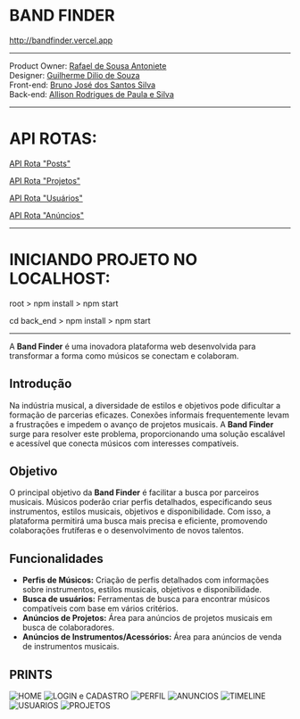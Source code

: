 #  BAND FINDER  #

http://bandfinder.vercel.app

----------------------------------------------------------------------------------------

Product Owner: [Rafael de Sousa Antoniete](https://github.com/RafaelAntoniete)  
Designer: [Guilherme Dilio de Souza](https://github.com/guuisouza)  
Front-end: [Bruno José dos Santos Silva](https://github.com/BrunoJose-dev)  
Back-end: [Allison Rodrigues de Paula e Silva](https://github.com/allisonrps)

----------------------------------------------------------------------------------------

# API ROTAS:

[API Rota "Posts"](https://bandfinder-backend.vercel.app/posts)

[API Rota "Projetos"](https://bandfinder-backend.vercel.app/projetos)

[API Rota "Usuários"](https://bandfinder-backend.vercel.app/usuários)

[API Rota "Anúncios"](https://bandfinder-backend.vercel.app/anuncios)

--------------------------------------------------------------------------------------------------------------------------

# INICIANDO PROJETO NO LOCALHOST:

root > npm install > npm start

cd back_end > npm install > npm start

--------------------------------------------------------------------------------------------------------------------------

A **Band Finder** é uma inovadora plataforma web 
desenvolvida para transformar a forma como músicos se conectam e colaboram.

## Introdução

Na indústria musical, a diversidade de estilos e objetivos pode dificultar a formação de parcerias eficazes. Conexões informais frequentemente levam a frustrações e impedem o avanço de projetos musicais. A **Band Finder** surge para resolver este problema, proporcionando uma solução escalável e acessível que conecta músicos com interesses compatíveis.

## Objetivo

O principal objetivo da **Band Finder** é facilitar a busca por parceiros musicais. Músicos poderão criar perfis detalhados, especificando seus instrumentos, estilos musicais, objetivos e disponibilidade. Com isso, a plataforma permitirá uma busca mais precisa e eficiente, promovendo colaborações frutíferas e o desenvolvimento de novos talentos.

## Funcionalidades

- **Perfis de Músicos:** Criação de perfis detalhados com informações sobre instrumentos, estilos musicais, objetivos e disponibilidade.
- **Busca de usuários:** Ferramentas de busca para encontrar músicos compatíveis com base em vários critérios.
- **Anúncios de Projetos:** Área para anúncios de projetos musicais em busca de colaboradores.
- **Anúncios de Instrumentos/Acessórios:** Área para anúncios de venda de instrumentos musicais.

## PRINTS

![HOME](0%20Design/Prints/home.png)
![LOGIN e CADASTRO](0%20Design/Prints/login-cadastro.png)
![PERFIL](0%20Design/Prints/perfil.png)
![ANUNCIOS](0%20Design/Prints/anuncios.png)
![TIMELINE](0%20Design/Prints/timeline.png)
![USUARIOS](0%20Design/Prints/usuarios.png)
![PROJETOS](0%20Design/Prints/projetos.png)

